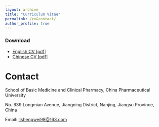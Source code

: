 ```yaml
---
layout: archive
title: "Curriculum Vitae"
permalink: /cv&contact/
author_profile: true
---
```


### Download

* [English CV [pdf]](https://shengwei666.github.io/files/cv/CV_English_Shengwei.pdf)
* [Chinese CV [pdf]](https://shengwei666.github.io/files/cv/CV_Chinese_Shengwei.pdf)


Contact
======
School of Basic Medicine and Clinical Pharmacy, China Pharmaceutical University<br>

No. 639 Longmian Avenue, Jiangning District, Nanjing, Jiangsu Province, China<br>

Email: <lishengwei98@163.com>